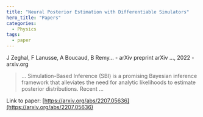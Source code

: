 ```yaml
---
title: "Neural Posterior Estimation with Differentiable Simulators"
hero_title: "Papers"
categories:
  - Physics
tags:
  - paper
---
```

J Zeghal, F Lanusse, A Boucaud, B Remy… - arXiv preprint arXiv …, 2022 - arxiv.org



>… Simulation-Based Inference (SBI) is a promising Bayesian inference framework that alleviates the need for analytic likelihoods to estimate posterior distributions. Recent …

Link to paper: [https://arxiv.org/abs/2207.05636](https://arxiv.org/abs/2207.05636)
